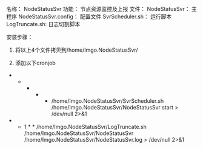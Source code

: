 名称：  NodeStatusSvr
功能：  节点资源监控及上报
文件：
NodeStatusSvr：   主程序
NodeStatusSvr.config：  配置文件
SvrScheduler.sh：   运行脚本
LogTruncate.sh:   日志切割脚本


安装步骤：
1. 将以上4个文件拷贝到/home/Imgo.NodeStatusSvr/

2. 添加以下cronjob
* * * * * /home/Imgo.NodeStatusSvr/SvrScheduler.sh /home/Imgo.NodeStatusSvr/NodeStatusSvr start > /dev/null  2>&1
* * 1 * * /home/Imgo.NodeStatusSvr/LogTruncate.sh  /home/Imgo.NodeStatusSvr/NodeStatusSvr /home/Imgo.NodeStatusSvr/NodeStatusSvr.log > /dev/null  2>&1
